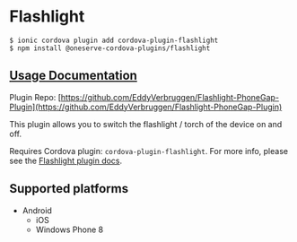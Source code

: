 # Flashlight

```text
$ ionic cordova plugin add cordova-plugin-flashlight
$ npm install @oneserve-cordova-plugins/flashlight
```

## [Usage Documentation](https://oneserve.gitbook.io/oneserve-cordova-plugins/plugins/flashlight/)

Plugin Repo: [https://github.com/EddyVerbruggen/Flashlight-PhoneGap-Plugin](https://github.com/EddyVerbruggen/Flashlight-PhoneGap-Plugin)

This plugin allows you to switch the flashlight / torch of the device on and off.

Requires Cordova plugin: `cordova-plugin-flashlight`. For more info, please see the [Flashlight plugin docs](https://github.com/EddyVerbruggen/Flashlight-PhoneGap-Plugin).

## Supported platforms

* Android
  * iOS
  * Windows Phone 8

